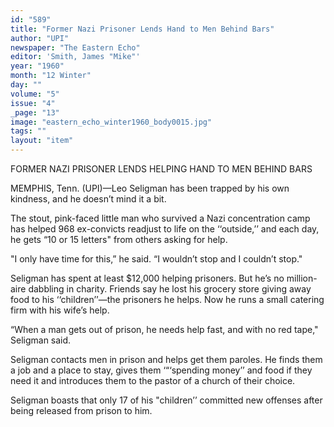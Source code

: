 ```yaml
---
id: "589"
title: "Former Nazi Prisoner Lends Hand to Men Behind Bars"
author: "UPI"
newspaper: "The Eastern Echo"
editor: 'Smith, James "Mike"'
year: "1960"
month: "12 Winter"
day: ""
volume: "5"
issue: "4"
_page: "13"
image: "eastern_echo_winter1960_body0015.jpg"
tags: ""
layout: "item"
---
```

FORMER NAZI PRISONER LENDS
HELPING HAND TO MEN BEHIND BARS

MEMPHIS, Tenn. (UPI)—Leo Seligman has been trapped by his own
kindness, and he doesn’t mind it a bit.

The stout, pink-faced little man who survived a Nazi concentration camp
has helped 968 ex-convicts readjust to life on the ‘‘outside,’’ and each day, he
gets “10 or 15 letters" from others asking for help.

"I only have time for this,” he said. “I wouldn’t stop and I couldn’t
stop."

Seligman has spent at least $12,000 helping prisoners. But he’s no million-
aire dabbling in charity. Friends say he lost his grocery store giving away food
to his ‘‘children’’—the prisoners he helps. Now he runs a small catering firm
with his wife’s help.

“When a man gets out of prison, he needs help fast, and with no red
tape," Seligman said.

Seligman contacts men in prison and helps get them paroles. He finds
them a job and a place to stay, gives them ‘“‘spending money’’ and food if they
need it and introduces them to the pastor of a church of their choice.

Seligman boasts that only 17 of his "children’’ committed new offenses
after being released from prison to him.
